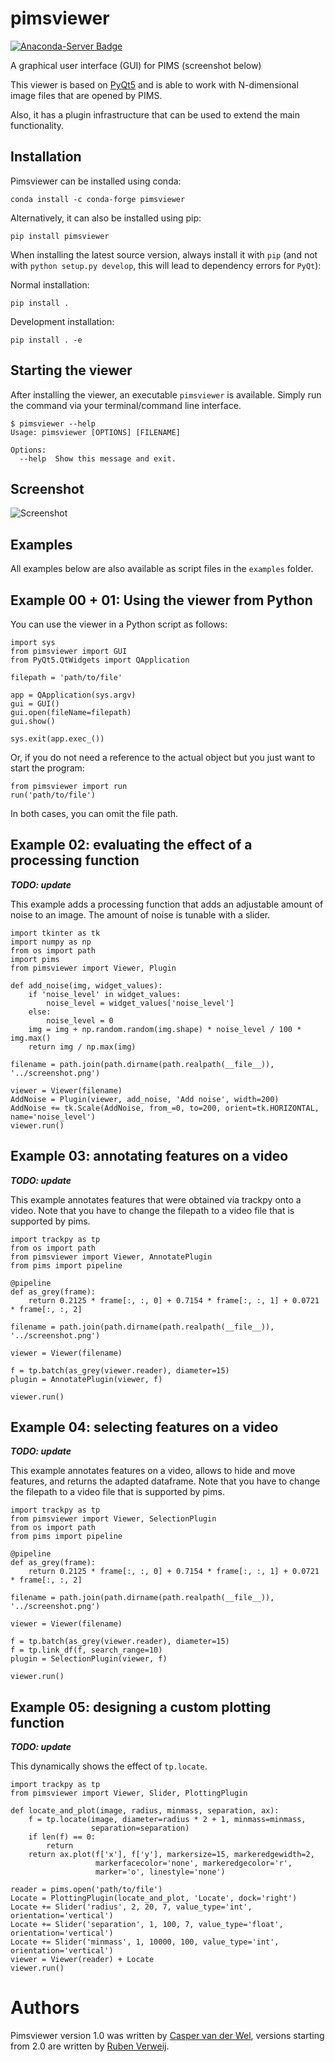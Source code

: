 # pimsviewer
[![Anaconda-Server Badge](https://anaconda.org/conda-forge/pimsviewer/badges/version.svg)](https://anaconda.org/conda-forge/pimsviewer)

A graphical user interface (GUI) for PIMS (screenshot below)

This viewer is based on [PyQt5](https://www.riverbankcomputing.com/software/pyqt/intro) and is able to work with N-dimensional image files that are opened by PIMS.

Also, it has a plugin infrastructure that can be used to extend the main functionality.

## Installation

Pimsviewer can be installed using conda:

```
conda install -c conda-forge pimsviewer
```

Alternatively, it can also be installed using pip:

```
pip install pimsviewer 
```

When installing the latest source version, always install it with `pip` (and not with `python setup.py develop`, this will lead to dependency errors for `PyQt`):

Normal installation:

```
pip install .
```

Development installation:

```
pip install . -e
```

## Starting the viewer

After installing the viewer, an executable `pimsviewer` is available. Simply run the command via your terminal/command line interface.

```
$ pimsviewer --help
Usage: pimsviewer [OPTIONS] [FILENAME]

Options:
  --help  Show this message and exit.
```

## Screenshot

![Screenshot](/screenshot.png?raw=true)

## Examples

All examples below are also available as script files in the `examples` folder.

## Example 00 + 01: Using the viewer from Python
You can use the viewer in a Python script as follows:

```
import sys
from pimsviewer import GUI
from PyQt5.QtWidgets import QApplication

filepath = 'path/to/file'

app = QApplication(sys.argv)
gui = GUI()
gui.open(fileName=filepath)
gui.show()

sys.exit(app.exec_())
```

Or, if you do not need a reference to the actual object but you just want to start the program:

```
from pimsviewer import run
run('path/to/file')
```

In both cases, you can omit the file path.

## Example 02: evaluating the effect of a processing function

***TODO: update***

This example adds a processing function that adds an adjustable amount of noise
to an image. The amount of noise is tunable with a slider.

```
import tkinter as tk
import numpy as np
from os import path
import pims
from pimsviewer import Viewer, Plugin

def add_noise(img, widget_values):
    if 'noise_level' in widget_values:
        noise_level = widget_values['noise_level']
    else:
        noise_level = 0
    img = img + np.random.random(img.shape) * noise_level / 100 * img.max()
    return img / np.max(img)

filename = path.join(path.dirname(path.realpath(__file__)), '../screenshot.png')

viewer = Viewer(filename)
AddNoise = Plugin(viewer, add_noise, 'Add noise', width=200)
AddNoise += tk.Scale(AddNoise, from_=0, to=200, orient=tk.HORIZONTAL, name='noise_level')
viewer.run()
```

## Example 03: annotating features on a video

***TODO: update***

This example annotates features that were obtained via trackpy onto a video.
Note that you have to change the filepath to a video file that is supported by
pims.

```
import trackpy as tp
from os import path
from pimsviewer import Viewer, AnnotatePlugin
from pims import pipeline

@pipeline
def as_grey(frame):
    return 0.2125 * frame[:, :, 0] + 0.7154 * frame[:, :, 1] + 0.0721 * frame[:, :, 2]

filename = path.join(path.dirname(path.realpath(__file__)), '../screenshot.png')

viewer = Viewer(filename)

f = tp.batch(as_grey(viewer.reader), diameter=15)
plugin = AnnotatePlugin(viewer, f)

viewer.run()
```

## Example 04: selecting features on a video

***TODO: update***

This example annotates features on a video, allows to hide and move features,
and returns the adapted dataframe. Note that you have to change the filepath
to a video file that is supported by pims.

```
import trackpy as tp
from pimsviewer import Viewer, SelectionPlugin
from os import path
from pims import pipeline

@pipeline
def as_grey(frame):
    return 0.2125 * frame[:, :, 0] + 0.7154 * frame[:, :, 1] + 0.0721 * frame[:, :, 2]

filename = path.join(path.dirname(path.realpath(__file__)), '../screenshot.png')

viewer = Viewer(filename)

f = tp.batch(as_grey(viewer.reader), diameter=15)
f = tp.link_df(f, search_range=10)
plugin = SelectionPlugin(viewer, f)

viewer.run()
```

## Example 05: designing a custom plotting function

***TODO: update***

This dynamically shows the effect of `tp.locate`.

```
import trackpy as tp
from pimsviewer import Viewer, Slider, PlottingPlugin

def locate_and_plot(image, radius, minmass, separation, ax):
    f = tp.locate(image, diameter=radius * 2 + 1, minmass=minmass,
                  separation=separation)
    if len(f) == 0:
        return
    return ax.plot(f['x'], f['y'], markersize=15, markeredgewidth=2,
                   markerfacecolor='none', markeredgecolor='r',
                   marker='o', linestyle='none')

reader = pims.open('path/to/file')
Locate = PlottingPlugin(locate_and_plot, 'Locate', dock='right')
Locate += Slider('radius', 2, 20, 7, value_type='int', orientation='vertical')
Locate += Slider('separation', 1, 100, 7, value_type='float', orientation='vertical')
Locate += Slider('minmass', 1, 10000, 100, value_type='int', orientation='vertical')
viewer = Viewer(reader) + Locate
viewer.run()
```

# Authors

Pimsviewer version 1.0 was written by [Casper van der Wel](https://github.com/caspervdw), versions starting from 2.0 are written by [Ruben Verweij](https://github.com/rbnvrw). 
